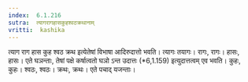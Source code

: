 ```yaml
---
index:  6.1.216
sutra:  त्यागरागहासकुहश्वठक्रथानाम्
vritti:  kashika 
---
```


त्याग राग हास कुह श्वठ क्रथ इत्येतेषां विभाषा आदिरुदात्तो भवति। त्यागः तयागः। रागः, रागः। हासः, हासः। एते घञन्ताः, तेषां पक्षे कर्षात्वतो घञो ऽन्त उदात्तः (*6,1.159) इत्युदात्तत्वम् एव भवति। कुहः, कुहः। श्वठः, श्वठः। क्रथः, क्रथः। एते पचाद् यजन्ताः।

